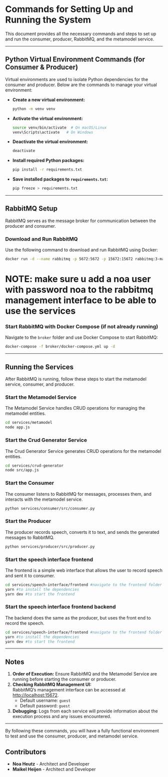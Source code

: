 
# Commands for Setting Up and Running the System

This document provides all the necessary commands and steps to set up and run the consumer, producer, RabbitMQ, and the metamodel service.

---

## Python Virtual Environment Commands (for Consumer & Producer)

Virtual environments are used to isolate Python dependencies for the consumer and producer. Below are the commands to manage your virtual environment:

- **Create a new virtual environment:**
  ```bash
  python -m venv venv
  ```
- **Activate the virtual environment:**
  ```bash
  source venv/bin/activate  # On macOS/Linux
  venv\Scripts\activate   # On Windows
  ```
- **Deactivate the virtual environment:**
  ```bash
  deactivate
  ```
- **Install required Python packages:**
  ```bash
  pip install -r requirements.txt
  ```
- **Save installed packages to `requirements.txt`:**
  ```bash
  pip freeze > requirements.txt
  ```

---

## RabbitMQ Setup

RabbitMQ serves as the message broker for communication between the producer and consumer.

### Download and Run RabbitMQ

Use the following command to download and run RabbitMQ using Docker:
```bash
docker run -d --name rabbitmq -p 5672:5672 -p 15672:15672 rabbitmq:3-management
```
# NOTE: make sure u add a noa user with password noa to the rabbitmq management interface to be able to use the services

### Start RabbitMQ with Docker Compose (if not already running)

Navigate to the `broker` folder and use Docker Compose to start RabbitMQ:
```bash
docker-compose -f broker/docker-compose.yml up -d
```

---

## Running the Services

After RabbitMQ is running, follow these steps to start the metamodel service, consumer, and producer.

### Start the Metamodel Service

The Metamodel Service handles CRUD operations for managing the metamodel entities.

```bash
cd services/metamodel
node app.js
```
### Start the Crud Generator Service

The Crud Generator Service generates CRUD operations for the metamodel entities.

```bash
cd services/crud-generator
node src/app.js
```

### Start the Consumer

The consumer listens to RabbitMQ for messages, processes them, and interacts with the metamodel service.

```bash
python services/consumer/src/consumer.py
```

### Start the Producer

The producer records speech, converts it to text, and sends the generated messages to RabbitMQ.

```bash
python services/producer/src/producer.py
```
### Start the speech interface frontend

The frontend is a simple web interface that allows the user to record speech and sent it to consumer.

```bash
cd services/speech-interface/frontend #navigate to the frontend folder
yarn #to install the dependencies
yarn dev #to start the frontend
```
### Start the speech interface frontend backend
The backend does the same as the producer, but uses the front end to record the speech.

```bash
cd services/speech-interface/frontend #navigate to the frontend folder
yarn #to install the dependencies
yarn dev #to start the frontend
```

---

## Notes

1. **Order of Execution:** Ensure RabbitMQ and the Metamodel Service are running before starting the consumer or producer.
2. **Checking RabbitMQ Management UI:**  
   RabbitMQ’s management interface can be accessed at [http://localhost:15672](http://localhost:15672).  
   - Default username: `guest`  
   - Default password: `guest`
3. **Debugging:** Logs from each service will provide information about the execution process and any issues encountered.

---

By following these commands, you will have a fully functional environment to test and use the consumer, producer, and metamodel service.


## Contributors
- **Noa Heutz** - Architect and Developer
- **Maikel Heijen** - Architect and Developer